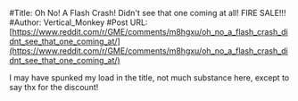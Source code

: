 #Title: Oh No! A Flash Crash! Didn't see that one coming at all! FIRE SALE!!!
#Author: Vertical_Monkey
#Post URL: [https://www.reddit.com/r/GME/comments/m8hgxu/oh_no_a_flash_crash_didnt_see_that_one_coming_at/](https://www.reddit.com/r/GME/comments/m8hgxu/oh_no_a_flash_crash_didnt_see_that_one_coming_at/)


I may have spunked my load in the title, not much substance here, except to say thx for the discount!